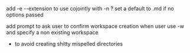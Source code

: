 add -e --extension to use cojointly with -n ?
set a default to .md if no options passed


add prompt to ask user to confirm workspace creation when user use -w and specify a non existing workspace
- to avoid creating shitty mispelled directories